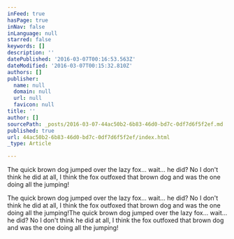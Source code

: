 ```yaml
---
inFeed: true
hasPage: true
inNav: false
inLanguage: null
starred: false
keywords: []
description: ''
datePublished: '2016-03-07T00:16:53.563Z'
dateModified: '2016-03-07T00:15:32.810Z'
authors: []
publisher:
  name: null
  domain: null
  url: null
  favicon: null
title: ''
author: []
sourcePath: _posts/2016-03-07-44ac50b2-6b83-46d0-bd7c-0df7d6f5f2ef.md
published: true
url: 44ac50b2-6b83-46d0-bd7c-0df7d6f5f2ef/index.html
_type: Article

---
```

The quick brown dog jumped over the lazy fox... wait... he did? No I don't think he did at all, I think the fox outfoxed that brown dog and was the one doing all the jumping! 

The quick brown dog jumped over the lazy fox... wait... he did? No I don't think he did at all, I think the fox outfoxed that brown dog and was the one doing all the jumping!The quick brown dog jumped over the lazy fox... wait... he did? No I don't think he did at all, I think the fox outfoxed that brown dog and was the one doing all the jumping!